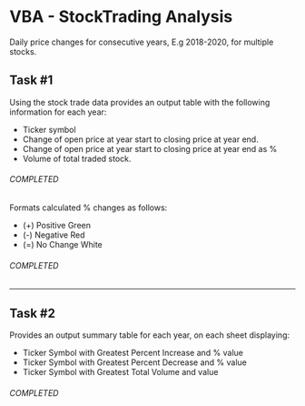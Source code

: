 # VBA - StockTrading Analysis 

Daily price changes for consecutive years, E.g 2018-2020, for multiple stocks.

## Task #1

Using the stock trade data provides an output table with the following information for each year:
+ Ticker symbol
+ Change of open price at year start to closing price at year end.
+ Change of open price at year start to closing price at year end as %
+ Volume of total traded stock.
###### COMPLETED
Formats calculated % changes as follows: 
+ (+) Positive Green
+ (-) Negative Red 
+ (=) No Change White
###### COMPLETED
---
## Task #2

Provides an output summary table for each year, on each sheet displaying:
+ Ticker Symbol with Greatest Percent Increase and % value
+ Ticker Symbol with Greatest Percent Decrease and % value
+ Ticker Symbol with Greatest Total Volume and value
###### COMPLETED
